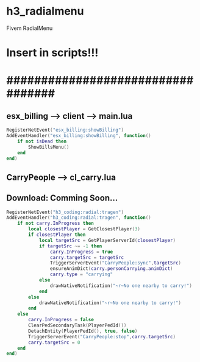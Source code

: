 # h3_radialmenu
 Fivem RadialMenu


# Insert in scripts!!! ##
# ################################## #
## esx_billing --> client --> main.lua ##
```lua
RegisterNetEvent("esx_billing:showBilling")
AddEventHandler("esx_billing:showBilling", function()
	if not isDead then
		ShowBillsMenu()
	end
end)
```

## CarryPeople --> cl_carry.lua ##
## Download: Comming Soon...
```lua
RegisterNetEvent("h3_coding:radial:tragen")
AddEventHandler("h3_coding:radial:tragen", function()
	if not carry.InProgress then
		local closestPlayer = GetClosestPlayer(3)
		if closestPlayer then
			local targetSrc = GetPlayerServerId(closestPlayer)
			if targetSrc ~= -1 then
				carry.InProgress = true
				carry.targetSrc = targetSrc
				TriggerServerEvent("CarryPeople:sync",targetSrc)
				ensureAnimDict(carry.personCarrying.animDict)
				carry.type = "carrying"
			else
				drawNativeNotification("~r~No one nearby to carry!")
			end
		else
			drawNativeNotification("~r~No one nearby to carry!")
		end
	else
		carry.InProgress = false
		ClearPedSecondaryTask(PlayerPedId())
		DetachEntity(PlayerPedId(), true, false)
		TriggerServerEvent("CarryPeople:stop",carry.targetSrc)
		carry.targetSrc = 0
	end
end)
```